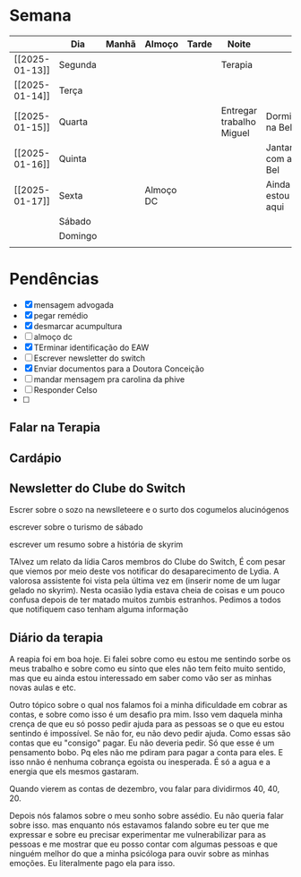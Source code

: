 # Semana
|                | **Dia** | Manhã | Almoço    | Tarde | Noite                    |                  |
| -------------- | ------- | ----- | --------- | ----- | ------------------------ | ---------------- |
| [[2025-01-13]] | Segunda |       |           |       | Terapia                  |                  |
| [[2025-01-14]] | Terça   |       |           |       |                          |                  |
| [[2025-01-15]] | Quarta  |       |           |       | Entregar trabalho Miguel | Dormir na Bel    |
| [[2025-01-16]] | Quinta  |       |           |       |                          | Jantar com a Bel |
| [[2025-01-17]] | Sexta   |       | Almoço DC |       |                          | Ainda estou aqui |
|                | Sábado  |       |           |       |                          |                  |
|                | Domingo |       |           |       |                          |                  |
|                |         |       |           |       |                          |                  |

# Pendências
- [x] mensagem advogada
- [x] pegar remédio
- [x] desmarcar acumpultura
- [ ] almoço dc
- [x] TErminar identificação do EAW
- [ ] Escrever newsletter do switch
- [x] Enviar documentos para a Doutora Conceição
- [ ] mandar mensagem pra carolina da phive
- [ ] Responder Celso
- [ ] 

## Falar na Terapia

## Cardápio

## Newsletter do Clube do Switch


Escrer sobre o sozo na newslleteere e o surto dos cogumelos alucinógenos 

escrever sobre o turismo de sábado

escrever um resumo sobre a história de skyrim

TAlvez um relato da lídia
	 Caros membros do Clube do Switch, 
	 É com pesar que viemos por meio deste vos notificar do desaparecimento de Lydia. A valorosa assistente foi vista pela última vez em (inserir nome de um lugar gelado no skyrim). Nesta ocasião lydia estava cheia de coisas e um pouco confusa depois de ter matado muitos zumbis estranhos. 
	 Pedimos a todos que notifiquem caso tenham alguma informação 
## Diário da terapia
A reapia foi em boa hoje. Ei falei sobre como eu estou me sentindo sorbe os meus trabalho e sobre como eu sinto que eles não tem feito muito sentido, mas que eu ainda estou interessado em saber como vão ser as minhas novas aulas e etc. 

Outro tópico sobre o qual nos falamos foi a minha dificuldade em cobrar as contas, e sobre como isso é um desafio pra mim. Isso vem daquela minha crença de que eu só posso pedir ajuda para as pessoas se o que eu estou sentindo é impossível. Se não for, eu não devo pedir ajuda. Como essas são contas que eu "consigo" pagar. Eu não deveria pedir. Só que esse é um pensamento bobo. Pq eles não me pdiram para pagar a conta para eles. E isso nnão é nenhuma cobrança egoista ou inesperada. É só a agua e a energia que els mesmos gastaram. 



Quando vierem as contas de dezembro, vou falar para dividirmos 40, 40, 20.

Depois nós falamos sobre o meu sonho sobre assédio. Eu não queria falar sobre isso. mas enquanto nós estavamos falando sobre eu ter que me expressar e sobre eu precisar experimentar me vulnerabilizar para as pessoas e me mostrar que eu posso contar com algumas pessoas e que ninguém melhor do que a minha psicóloga para ouvir sobre as minhas emoções. Eu literalmente pago ela para isso.  